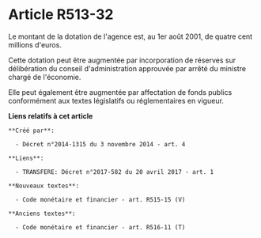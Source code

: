 # Article R513-32

Le montant de la dotation de l'agence est, au 1er août 2001, de quatre cent millions d'euros.

Cette dotation peut être augmentée par incorporation de réserves sur délibération du conseil d'administration approuvée par
arrêté du ministre chargé de l'économie.

Elle peut également être augmentée par affectation de fonds publics conformément aux textes législatifs ou réglementaires en
vigueur.

**Liens relatifs à cet article**

	**Créé par**:

	  - Décret n°2014-1315 du 3 novembre 2014 - art. 4

	**Liens**:

	  - TRANSFERE: Décret n°2017-582 du 20 avril 2017 - art. 1

	**Nouveaux textes**:

	  - Code monétaire et financier - art. R515-15 (V)

	**Anciens textes**:

	  - Code monétaire et financier - art. R516-11 (T)
